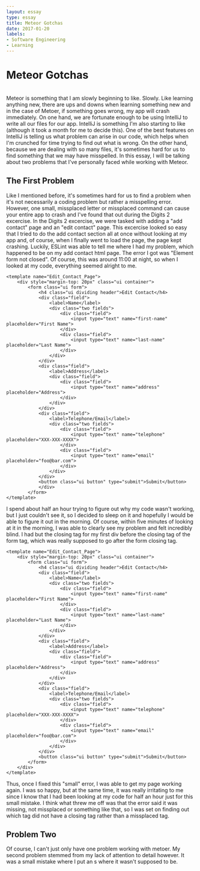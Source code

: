 ```yaml
---
layout: essay
type: essay
title: Meteor Gotchas
date: 2017-01-20
labels:
- Software Engineering
- Learning
---
```


# Meteor Gotchas
<br>
Meteor is something that I am slowly beginning to like. Slowly. Like learning anything new, there are ups and downs when learning something new and in the case of Metoer, if something goes wrong, my app will crash immediately. On one hand, we are fortunate enough to be using IntelliJ to write all our files for our app. IntelliJ is something I'm also starting to like (although it took a month for me to decide this). One of the best features on IntelliJ is telling us what problem can arise in our code, which helps when I'm crunched for time trying to find out what is wrong. On the other hand, because we are dealing with so many files, it's sometimes hard for us to find something that we may have misspelled. In this essay, I will be talking about two problems that I've personally faced while working with Meteor. 

## The First Problem

Like I mentioned before, it's sometimes hard for us to find a problem when it's not necessarily a coding problem but rather a misspelling error. However, one small, missplaced letter or missplaced command can cause your entire app to crash and I've found that out during the Digits 2 excercise. In the Digits 2 excercise, we were tasked with adding a "add contact" page and an "edit contact" page. This excercise looked so easy that I tried to do the add contact section all at once without looking at my app and, of course, when I finally went to load the page, the page kept crashing. Luckily, ESLint was able to tell me where I had my problem, which happened to be on my add contact html page. The error I got was "Element form not closed". Of course, this was around 11:00 at night, so when I looked at my code, everything seemed alright to me. 

```
<template name="Edit_Contact_Page">
	<div style="margin-top: 20px" class="ui container">
		<form class="ui form">
			<h4 class="ui dividing header">Edit Contact</h4>
			<div class="field">
				<label>Name</label>
				<div class="two fields">
					<div class="field">
						<input type="text" name="first-name" placeholder="First Name">
					</div>
					<div class="field">
						<input type="text" name="last-name" placeholder="Last Name">
					</div>
				</div>
			</div>
			<div class="field">
				<label>Address</label>
				<div class="field">
					<div class="field">
						<input type="text" name="address" placeholder="Address">
					</div>
				</div>
			</div>
			<div class="field">
				<label>Telephone/Email</label>
				<div class="two fields">
					<div class="field">
						<input type="text" name="telephone" placeholder="XXX-XXX-XXXX">
					</div>
					<div class="field">
						<input type="text" name="email" placeholder="foo@bar.com">
					</div>
				</div>
			</div>
			<button class="ui button" type="submit">Submit</button>
			</div>
		</form>
</template>

```
I spend about half an hour trying to figure out why my code wasn't working, but I just couldn't see it, so I decided to sleep on it and hopefully I would be able to figure it out in the morning. Of course, within five minutes of looking at it in the morning, I was able to clearly see my problem and felt incredibly blind. I had but the closing tag for my first div before the closing tag of the form tag, which was really supposed to go after the form closing tag. 

```
<template name="Edit_Contact_Page">
	<div style="margin-top: 20px" class="ui container">
		<form class="ui form">
			<h4 class="ui dividing header">Edit Contact</h4>
			<div class="field">
				<label>Name</label>
				<div class="two fields">
					<div class="field">
						<input type="text" name="first-name" placeholder="First Name">
					</div>
					<div class="field">
						<input type="text" name="last-name" placeholder="Last Name">
					</div>
				</div>
			</div>
			<div class="field">
				<label>Address</label>
				<div class="field">
					<div class="field">
						<input type="text" name="address" placeholder="Address">
					</div>
				</div>
			</div>
			<div class="field">
				<label>Telephone/Email</label>
				<div class="two fields">
					<div class="field">
						<input type="text" name="telephone" placeholder="XXX-XXX-XXXX">
					</div>
					<div class="field">
						<input type="text" name="email" placeholder="foo@bar.com">
					</div>
				</div>
			</div>
			<button class="ui button" type="submit">Submit</button>
		</form>
	</div>
</template>

```

Thus, once I fixed this "small" error, I was able to get my page working again. I was so happy, but at the same time, it was really irritating to me since I know that I had been looking at my code for half an hour just for this small mistake. I think what threw me off was that the error said it was missing, not missplaced or something like that, so I was set on finding out which tag did not have a closing tag rather than a missplaced tag. 

## Problem Two

Of course, I can't just only have one problem working with metoer. My second problem stemmed from my lack of attention to detail however. It was a small mistake where I put an s where it wasn't supposed to be. 
